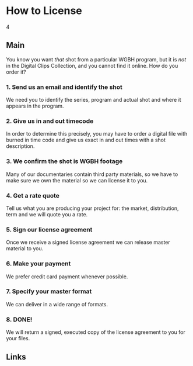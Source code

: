 # How to License

4

## Main

You know you want *that* shot from a particular WGBH program, but it is *not* in the Digital Clips Collection, and you cannot find it online. How do you order it?

### 1. Send us an email and identify the shot  
We need you to identify the series, program and actual shot and where it appears in the program.

### 2. Give us in and out timecode
In order to determine this precisely, you may have to order a digital
file with burned in time code and give us exact in and out times with a shot description.

### 3. We confirm the shot is WGBH footage
Many of our documentaries contain third party materials, so we have to make sure we own the material so we can license it to you.  
 
### 4. Get a rate quote  
Tell us what you are producing your project for:  the market, distribution, term and we will quote you a rate.

### 5. Sign our license agreement
Once we receive a signed license agreement we can release master material to you. 

### 6. Make your payment  
We prefer credit card payment whenever possible.

### 7. Specify your master format  
We can deliver in a wide range of formats.

### 8. DONE!  
We will return a signed, executed copy of the license agreement to you for your files. 


  

## Links
